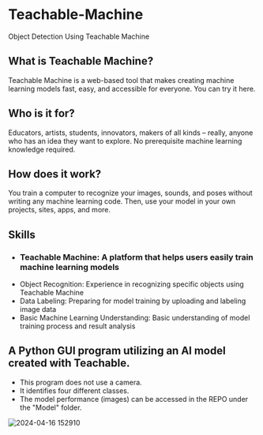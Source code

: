 # Teachable-Machine
Object Detection Using Teachable Machine
## What is Teachable Machine?
Teachable Machine is a web-based tool that makes creating machine learning models fast, easy, and accessible for everyone. You can try it here.

## Who is it for?
Educators, artists, students, innovators, makers of all kinds – really, anyone who has an idea they want to explore. No prerequisite machine learning knowledge required.

## How does it work?
You train a computer to recognize your images, sounds, and poses without writing any machine learning code. Then, use your model in your own projects, sites, apps, and more.

## Skills
- ### Teachable Machine: A platform that helps users easily train machine learning models
- Object Recognition: Experience in recognizing specific objects using Teachable Machine
- Data Labeling: Preparing for model training by uploading and labeling image data
- Basic Machine Learning Understanding: Basic understanding of model training process and result analysis

## A Python GUI program utilizing an AI model created with Teachable. 
- This program does not use a camera. 
- It identifies four different classes. 
- The model performance (images) can be accessed in the REPO under the "Model" folder.

![2024-04-16 152910](https://github.com/user-attachments/assets/13cf4b5e-9e26-4a8d-b371-55da686d64cc)
